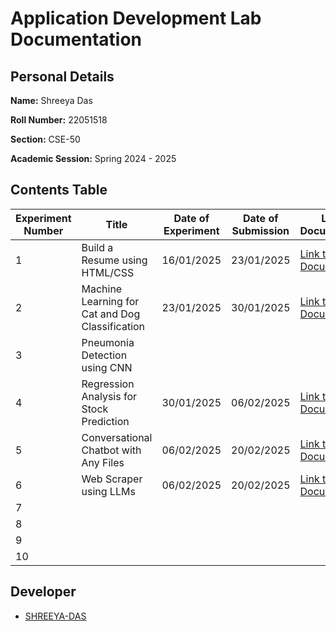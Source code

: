 # Application Development Lab Documentation
## Personal Details
**Name:** Shreeya Das

**Roll Number:** 22051518

**Section:** CSE-50  

**Academic Session:** Spring 2024 - 2025  

## Contents Table
| Experiment Number | Title                                 | Date of Experiment | Date of Submission | Link to Documentation | Link to Project |
|-------------------|---------------------------------------|---------------------|---------------------|-----------------------|------------------|
| 1                 | Build a Resume using HTML/CSS         | 16/01/2025          | 23/01/2025          | [Link to Documentation]() | [Link to Project](https://github.com/SHREEYA-DAS/AD-LAB_RESUME) |
| 2                 | Machine Learning for Cat and Dog Classification   | 23/01/2025          | 30/01/2025          | [Link to Documentation]() | [Link to Project](https://github.com/QwertyFusion/cat-dog-classifier) |
| 3                 | Pneumonia Detection using CNN |                     |                     |                       |                  |
| 4                 | Regression Analysis for Stock Prediction   | 30/01/2025          | 06/02/2025          | [Link to Documentation]() | [Link to Project](https://github.com/QwertyFusion/Stock-Price-Prediction) |
| 5                 | Conversational Chatbot with Any Files   | 06/02/2025          | 20/02/2025          | [Link to Documentation]() | [Link to Project](https://github.com/SHREEYA-DAS/Conversational-PDF-Chatbot) |
| 6                 | Web Scraper using LLMs   | 06/02/2025          | 20/02/2025          | [Link to Documentation]() | [Link to Project]() |
| 7                 |                                       |                     |                     |                       |                  |
| 8                 |                                       |                     |                     |                       |                  |
| 9                 |                                       |                     |                     |                       |                  |
| 10

## Developer
- [SHREEYA-DAS](https://github.com/SHREEYA-DAS)
